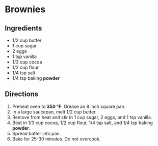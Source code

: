 # Brownies

## Ingredients

- 1/2 cup butter
- 1 cup sugar
- 2 eggs
- 1 tsp vanilla
- 1/3 cup cocoa
- 1/2 cup flour
- 1/4 tsp salt
- 1/4 tsp baking **powder**

## Directions

1. Preheat oven to **350 °F**. Grease an 8 inch square pan.
2. In a large saucepan, melt 1/2 cup butter.
3. Remove from heat and stir in 1 cup sugar, 2 eggs, and 1 tsp vanilla.
4. Beat in 1/3 cup cocoa, 1/2 cup flour, 1/4 tsp salt, and 1/4 tsp baking **powder**.
5. Spread batter into pan.
6. Bake for 25-30 minutes. Do not overcook.
